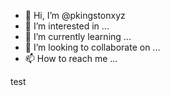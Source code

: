- 👋 Hi, I’m @pkingstonxyz
- 👀 I’m interested in ...
- 🌱 I’m currently learning ...
- 💞️ I’m looking to collaborate on ...
- 📫 How to reach me ...

<!---
pkingstonxyz/pkingstonxyz is a ✨ special ✨ repository because its `README.md` (this file) appears on your GitHub profile.
You can click the Preview link to take a look at your changes.
--->

test
